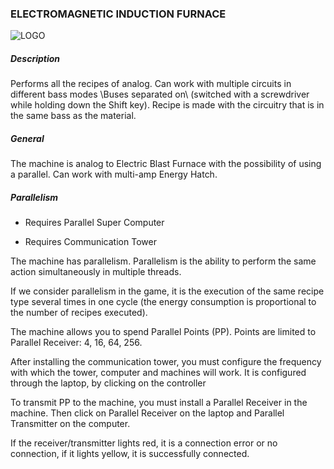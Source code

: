 ### ELECTROMAGNETIC INDUCTION FURNACE
![LOGO](https://cdn.discordapp.com/attachments/916393114166525974/916393262401601536/EIF.png)
##### Description
Performs all the recipes of analog. Can work with multiple circuits in different bass modes \Buses separated on\ (switched with a screwdriver while holding down the Shift key). Recipe is made with the circuitry that is in the same bass as the material.
##### General
The machine is analog to Electric Blast Furnace  with the possibility of using a parallel. Can work with multi-amp Energy Hatch.
##### Parallelism
- Requires Parallel Super Computer

- Requires Communication Tower

The machine has parallelism. Parallelism is the ability to perform the same action simultaneously in multiple threads.

If we consider parallelism in the game, it is the execution of the same recipe type several times in one cycle (the energy consumption is proportional to the number of recipes executed).
The machine allows you to spend Parallel Points (PP). Points are limited to Parallel Receiver: 4, 16, 64, 256.

After installing the communication tower, you must configure the frequency with which the tower, computer and machines will work. It is configured through the laptop, by clicking on the controller
To transmit PP to the machine, you must install a Parallel Receiver in the machine. Then click on Parallel Receiver on the laptop and Parallel Transmitter on the computer.

If the receiver/transmitter lights red, it is a connection error or no connection, if it lights yellow, it is successfully connected.
